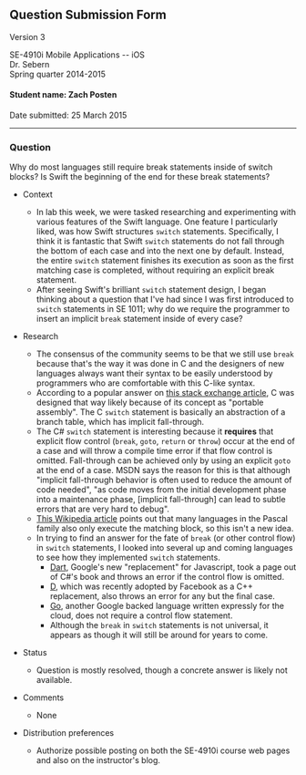 ## Question Submission Form

Version 3

SE-4910i Mobile Applications -- iOS	 
Dr. Sebern  
Spring quarter 2014-2015

#### Student name: Zach Posten

Date submitted: 25 March 2015

---

### Question

Why do most languages still require break statements inside of switch blocks?  Is Swift the beginning of the end for these break statements?

*	Context
	*	In lab this week, we were tasked researching and experimenting with various features of the Swift language.  One feature I particularly liked, was how Swift structures `switch` statements.  Specifically, I think it is fantastic that Swift `switch` statements do not fall through the bottom of each case and into the next one by default.  Instead, the entire `switch` statement finishes its execution as soon as the first matching case is completed, without requiring an explicit break statement.
	*	After seeing Swift's brilliant `switch` statement design, I began thinking about a question that I've had since I was first introduced to `switch` statements in SE 1011; why do we require the programmer to insert an implicit `break` statement inside of every case?
	
*	Research
	*	The consensus of the community seems to be that we still use `break` because that's the way it was done in C and the designers of new languages always want their syntax to be easily understood by programmers who are comfortable with this C-like syntax.
	*	According to a popular answer on [this stack exchange article](http://programmers.stackexchange.com/questions/162574/why-do-we-have-to-use-break-in-switch), C was designed that way likely because of its concept as "portable assembly".  The C `switch` statement is basically an abstraction of a branch table, which has implicit fall-through.
	*	The C# `switch` statement is interesting because it **requires** that explicit flow control (`break`, `goto`, `return` or `throw`) occur at the end of a case and will throw a compile time error if that flow control is omitted.  Fall-through can be achieved only by using an explicit `goto` at the end of a case.  MSDN says the reason for this is that although "implicit fall-through behavior is often used to reduce the amount of code needed", "as code moves from the initial development phase into a maintenance phase, [implicit fall-through] can lead to subtle errors that are very hard to debug".
	*	[This Wikipedia article](http://en.wikipedia.org/wiki/Switch_statement) points out that many languages in the Pascal family also only execute the matching block, so this isn't a new idea.
	*	In trying to find an answer for the fate of `break` (or other control flow) in `switch` statements, I looked into several up and coming languages to see how they implemented `switch` statements.
		*	[Dart](https://www.dartlang.org/dart-tips/dart-tips-ep-8.html), Google's new "replacement" for Javascript, took a page out of C#'s book and throws an error if the control flow is omitted.
		*	[D](http://dlang.org/statement.html#SwitchStatement), which was recently adopted by Facebook as a C++ replacement, also throws an error for any but the final case.
		*	[Go](https://golang.org/ref/spec#Switch_statements), another Google backed language written expressly for the cloud, does not require a control flow statement.
		*	Although the `break` in `switch` statements is not universal, it appears as though it will still be around for years to come.

*	Status
	*	Question is mostly resolved, though a concrete answer is likely not available.

*	Comments
	*	None

*	Distribution preferences
	*	Authorize possible posting on both the SE-4910i course web pages and also on the instructor's blog.